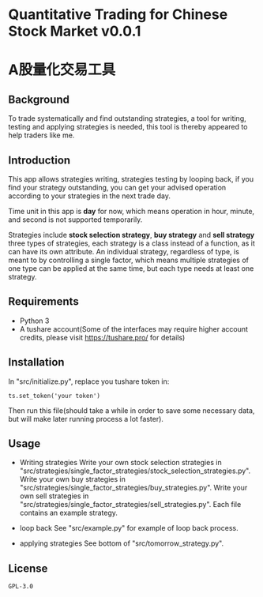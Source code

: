 # Quantitative Trading for Chinese Stock Market v0.0.1 
# A股量化交易工具

## Background
To trade systematically and find outstanding strategies, a tool for writing, testing and applying strategies is needed, this tool is thereby appeared to help traders like me.

## Introduction
This app allows strategies writing, strategies testing by looping back, if you find your strategy outstanding, you can get your advised operation according to your strategies in the next trade day.

Time unit in this app is **day** for now, which means operation in hour, minute, and second is not supported temporarily.

Strategies include **stock selection strategy**, **buy strategy** and **sell strategy** three types of strategies, each strategy is a class instead of a function, as it can have its own attribute. An individual strategy, regardless of type, is meant to by controlling a single factor, which means multiple strategies of one type can be applied at the same time, but each type needs at least one strategy.

## Requirements
- Python 3
- A tushare account(Some of the interfaces may require higher account credits, please visit https://tushare.pro/ for details)

## Installation
In "src/initialize.py", replace you tushare token in:
```
ts.set_token('your token')
```
Then run this file(should take a while in order to save some necessary data, but will make later running process a lot faster).

## Usage
- Writing strategies
    Write your own stock selection strategies in "src/strategies/single_factor_strategies/stock_selection_strategies.py".
    Write your own buy strategies in "src/strategies/single_factor_strategies/buy_strategies.py".
    Write your own sell strategies in "src/strategies/single_factor_strategies/sell_strategies.py".
    Each file contains an example strategy.

- loop back
    See "src/example.py" for example of loop back process.

- applying strategies
    See bottom of "src/tomorrow_strategy.py".

## License
    GPL-3.0


